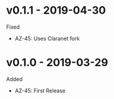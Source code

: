 # v0.1.1 - 2019-04-30

Fixed
  * AZ-45: Uses Claranet fork

# v0.1.0 - 2019-03-29

Added
  * AZ-45: First Release

